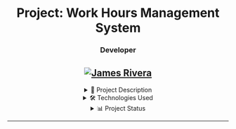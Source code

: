 <div align="center">

# Project: Work Hours Management System

### Developer

[![James Rivera](https://img.shields.io/badge/JamesRiveran-blue?style=for-the-badge&logo=github&logoColor=white&label=James%20Rivera)](https://github.com/JamesRiveran)
---

<details>
<summary>📝 Project Description</summary>

This project is a work hours management system developed as part of a software development course. It allows users to:
- Register employees and their work schedules.
- Monitor hours worked.
- Generate dynamic reports using the Power BI API.
- Analyze metrics such as total hours worked, schedule compliance, and department statistics.

The primary goal is to efficiently manage work hours and generate clear, actionable visualizations for decision-making.

</details>

<details>
<summary>🛠️ Technologies Used</summary>

- **Programming Language**: TypeScript
- **Frontend Framework**: Next.js (React)
- **Styling**: Tailwind CSS
- **Database**: PostgreSQL
- **Data Visualization**: Power BI API

</details>

<details>
<summary>📊 Project Status</summary>

🔄 In Development 🔄

</details>

---

</div>
